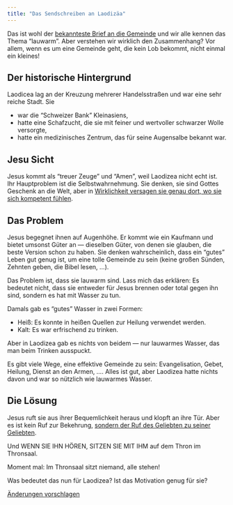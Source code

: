 ```yaml
---
title: "Das Sendschreiben an Laodizäa"
---
```



Das ist wohl der [bekannteste Brief an die Gemeinde](https://www.bibleserver.com/SLT/Offenbarung3%2C14-22) und wir alle kennen das Thema “lauwarm”. Aber verstehen wir wirklich den Zusammenhang? Vor allem, wenn es um eine Gemeinde geht, die kein Lob bekommt, nicht einmal ein kleines!


## Der historische Hintergrund

<a name="19e8"></a>
Laodicea lag an der Kreuzung mehrerer Handelsstraßen und war eine sehr reiche Stadt. Sie

- war die “Schweizer Bank” Kleinasiens,
- hatte eine Schafzucht, die sie mit feiner und wertvoller schwarzer Wolle versorgte,
- hatte ein medizinisches Zentrum, das für seine Augensalbe bekannt war.



## Jesu Sicht

<a name="ffea"></a>
Jesus kommt als “treuer Zeuge” und “Amen”, weil Laodizea nicht echt ist. Ihr Hauptproblem ist die Selbstwahrnehmung. Sie denken, sie sind Gottes Geschenk an die Welt, aber in [Wirklichkeit versagen sie genau dort, wo sie sich kompetent fühlen](https://www.bibleserver.com/SLT/Offenbarung3%2C17).


## Das Problem

<a name="cee7"></a>
Jesus begegnet ihnen auf Augenhöhe. Er kommt wie ein Kaufmann und bietet umsonst Güter an — dieselben Güter, von denen sie glauben, die beste Version schon zu haben. Sie denken wahrscheinlich, dass ein “gutes” Leben gut genug ist, um eine tolle Gemeinde zu sein (keine großen Sünden, Zehnten geben, die Bibel lesen, …).

Das Problem ist, dass sie lauwarm sind. Lass mich das erklären: Es bedeutet nicht, dass sie entweder für Jesus brennen oder total gegen ihn sind, sondern es hat mit Wasser zu tun.

Damals gab es “gutes” Wasser in zwei Formen:

- Heiß: Es konnte in heißen Quellen zur Heilung verwendet werden.
- Kalt: Es war erfrischend zu trinken.


Aber in Laodizea gab es nichts von beidem — nur lauwarmes Wasser, das man beim Trinken ausspuckt.

Es gibt viele Wege, eine effektive Gemeinde zu sein: Evangelisation, Gebet, Heilung, Dienst an den Armen, …. Alles ist gut, aber Laodizea hatte nichts davon und war so nützlich wie lauwarmes Wasser.


## Die Lösung

<a name="3ba4"></a>
Jesus ruft sie aus ihrer Bequemlichkeit heraus und klopft an ihre Tür. Aber es ist kein Ruf zur Bekehrung, [sondern der Ruf des Geliebten zu seiner Geliebten](https://www.bibleserver.com/SLT/Hoheslied5%2C1-5).

Und WENN SIE IHN HÖREN, SITZEN SIE MIT IHM auf dem Thron im Thronsaal.

Moment mal: Im Thronsaal sitzt niemand, alle stehen!

Was bedeutet das nun für Laodizea? Ist das Motivation genug für sie?




[Änderungen vorschlagen](https://github.com/revelation-today/revelation-today/blob/main/exampleSite/content/docs/content/letters/expl/the-letter-to-the-church-in-laodicea.de.md)
